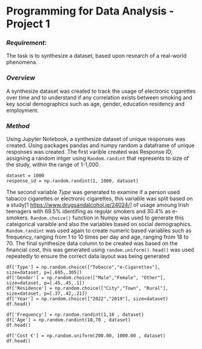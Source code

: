 # Programming for Data Analysis - Project 1

###  ***Requirement:*** 
The task is to synthesize a dataset, based upon research of a real-world phenomena.

### ***Overview***  
A synthesize dataset was created to track the usage of electronic cigarettes over time and to understand if any correlation exists between smoking and key social demographics such as age, gender, education residency and employment.

### ***Method***
Using Jupyter Notebook, a synthesize dataset of unique responses was created. Using packages pandas and numpy random a dataframe of unique responses was created. The first varible created was Response ID, assigning a random intger using ``Random.randint`` that represents to size of the study, within the range of 1-1,000. 

```` 
dataset = 1000 
response_id = np.random.randint(1, 1000, dataset)
````

The second variable *Type* was generated to examine if a person used tabacco cigarettes or electronic cigarettes, this variable was split based on a study[1 https://www.drugsandalcohol.ie/24024/] of usage amoung Irish teenagers with 69.5% identifing as regular smokers and 30.4% as e-smokers. ``Random.choice()`` function in Numpy was used to generate this cateigorical varaible and also the variables based on social demographics. ``Random.randint`` was used again to create numeric based variables such as frequency, ranging from 1 to 10 times per day and age, ranging from 18 to 70. The final synthesize data column to be created was based on the financial cost, this was generated using ``random.uniform()``.
``head()`` was used repeatedly to ensure the correct data layout was being generated 

````
df['Type'] = np.random.choice(["Tobacco","e-Cigarettes"], size=dataset, p=[.695,.305])
df['Gender'] = np.random.choice(["Male","Female", "Other"], size=dataset, p=[.45,.45,.1])
df['Residence'] = np.random.choice(["City","Town", "Rural"], size=dataset, p=[.37,.42,.21])
df['Year'] = np.random.choice(["2022","2019"], size=dataset)
df.head()
````

````
df['Frequency'] = np.random.randint(1,10 , dataset)
df['Age'] = np.random.randint(18,70 , dataset)
df.head()
````


````
df['Cost €'] = np.random.uniform(200.00, 1000.00 , dataset)
df.head()
````
